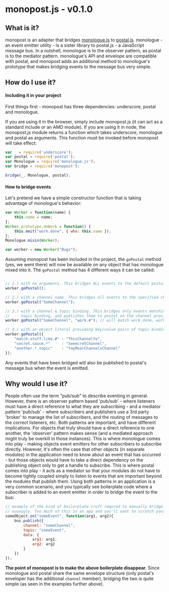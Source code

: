 # monopost.js - v0.1.0

## What is it?
monopost is an adapter that bridges [monologue.js](https://github.com/ifandelse/monologue.js) to [postal.js](https://github.com/ifandelse/postal.js).  monologue - an event emitter utility - is a sister library to postal.js - a JavaScript message bus. In a nutshell, monologue is to the observer pattern, as postal is to the mediator pattern.  monologue's API and envelope are compatible with postal, and monopost adds an additional method to monologue's prototype that makes bridging events to the message bus very simple.

## How do I use it?

#### Including it in your project
First things first - monopost has three dependencies: underscore, postal and monologue.

If you are using it in the browser, simply include monopost.js (it can act as a standard include or an AMD module).  If you are using it in node, the monopost.js module returns a function which takes underscore, monologue and postal as arguments.  This function must be invoked before monopost will take effect:

```javascript
var _ = require('underscore');
var postal = require('postal');
var Monologue = require('monologue.js');
var bridge = require('monopost');

bridge(_, Monologue, postal);
```

#### How to bridge events

Let's pretend we have a simple constructor function that is taking advantage of monologue's behavior:

```javascript
var Worker = function(name) {
    this.name = name;
};
Worker.prototype.doWork = function() {
    this.emit("work.done", { who: this.name });
};
Monologue.mixin(Worker);

var worker = new Worker("Bugs");
```

Assuming monopost has been included in the project, the `goPostal` method (yes, we went there) will now be available on any object that has monologue mixed into it.  The `goPostal` method has 4 different ways it can be called:

```javascript

// 1.) with no arguments. This bridges ALL events to the default postal channel "/"
worker.goPostal();

// 2.) with a channel name. This bridges all events to the specified channel in postal
worker.goPostal("SomeChannel");

// 3.) with a channel & topic binding. This bridges only events matching the specified
//     topic binding, and publishes them to postal on the channel provided
worker.goPostal("SomeChannel", "work.#"); // will match work.done, work.started, work.almost.done, etc.

// 4.) with an object literal providing key/value pairs of topic binding/channel
worker.goPostal({
    "match.stuff.like.#" : "ThisChannelYo",
    "secret.sauce.*"     : "SeeecretChannel",
    "another.*.topic"    : "YayMoarChannelsChannel"
});
```

Any events that have been bridged will also be published to postal's message bus when the event is emitted.

## Why would I use it?
People often use the term "pub/sub" to describe eventing in general. However, there is an observer pattern based 'pub/sub' - where listeners must have a direct reference to what they are subscribing - and a mediator pattern 'pub/sub' - where subscribers and publishers use a 3rd party 'broker' to manage the list of subscribers, and the routing of messages to the correct listeners, etc.  Both patterns are important, and have different implications. For objects that truly should have a direct reference to one another, the 'observer' pattern makes sense (and a mediated approach might truly be overkill in those instances). This is where monologue comes into play - making objects event emitters for other subscribers to subscribe directly. However, it's often the case that other objects (in separate modules) in the application need to know about an event that has occurred - but those objects would have to take a direct dependency on the publishing object only to get a handle to subscribe.  This is where postal comes into play - it acts as a mediator so that your modules do not have to become tightly coupled simply to listen to events that are important beyond the modules that publish them. Using both patterns in an application is a very common scenario, and you typically see boilerplate code where a subscriber is added to an event emitter in order to bridge the event to the bus:

```javascript
// example of the kind of boilerplate cruft requred to manually bridge most emitters to a bus
// uuuuugly. Too much of this in an app and you'll want to scratch your eyes out...
someObject.on("someEvent", function(arg1, arg2){
    bus.publish({
        channel: "someChannel",
        topic: "someEvent",
        data: {
            arg1: arg1,
            arg2: arg2
        }
    })
});
```

**The point of monopost is to make the above boilerplate disappear.** Since monologue and postal share the same envelope structure (only postal's enveloper has the additional `channel` member), bridging the two is quite simple (as seen in the examples further above).

